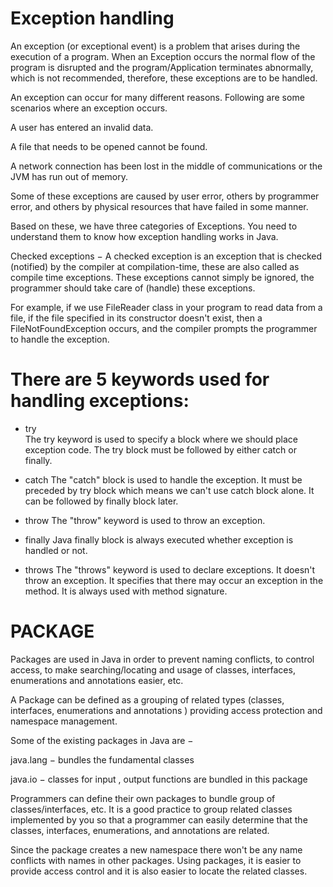 Exception handling
==

An exception (or exceptional event) is a problem that arises during the execution of a program. When an Exception occurs the normal 
flow of the program is disrupted and the program/Application terminates abnormally, which is not 
recommended, therefore, these exceptions are to be handled.

An exception can occur for many different reasons. Following are some scenarios where an exception occurs.

A user has entered an invalid data.

A file that needs to be opened cannot be found.

A network connection has been lost in the middle of communications or the JVM has run out of memory.

Some of these exceptions are caused by user error, others by programmer error, and others by physical resources that have failed in 
some manner.

Based on these, we have three categories of Exceptions. You need to understand them to know how exception handling works in Java.

Checked exceptions − A checked exception is an exception that is checked (notified) by the compiler at compilation-time, these are 
also called as compile time exceptions. These exceptions cannot simply be ignored, the programmer should take care of (handle) these
exceptions.

For example, if we use FileReader class in your program to read data from a file, if the file specified in its constructor doesn't
exist, then a FileNotFoundException occurs, and the compiler prompts the programmer to handle the exception.

There are 5 keywords used for handling exceptions:
 ==
 

 + try  
The try keyword is used to specify a block where we should place exception code. The try block must be followed by either catch or
finally.

 + catch
 The "catch" block is used to handle the exception. It must be preceded by try block which means we can't use catch block alone. 
It can be followed by finally block later.

+ throw
The "throw" keyword is used to throw an exception.

 + finally
Java finally block is always executed whether exception is handled or not.

 + throws
The "throws" keyword is used to declare exceptions. It doesn't throw an exception. It specifies that there may occur an exception
in the method. It is always used with method 
signature.
 
                          
 #  PACKAGE
 Packages are used in Java in order to prevent naming conflicts, to control access, to make searching/locating and usage of classes, interfaces, enumerations and annotations easier, etc.

A Package can be defined as a grouping of related types (classes, interfaces, enumerations and annotations ) providing access
protection and namespace management.

Some of the existing packages in Java are −

java.lang − bundles the fundamental classes

java.io − classes for input , output functions are bundled in this package

Programmers can define their own packages to bundle group of classes/interfaces, etc. It is a good practice to group related classes implemented by you so that a programmer can easily determine that the classes, interfaces, enumerations, and annotations are related.

Since the package creates a new namespace there won't be any name conflicts with names in other packages. Using packages, it is 
easier to provide access control and it is also easier to locate the related classes.

